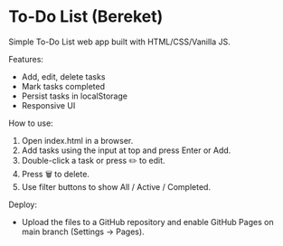 # To-Do List (Bereket)

Simple To-Do List web app built with HTML/CSS/Vanilla JS.

Features:
- Add, edit, delete tasks
- Mark tasks completed
- Persist tasks in localStorage
- Responsive UI

How to use:
1. Open index.html in a browser.
2. Add tasks using the input at top and press Enter or Add.
3. Double-click a task or press ✏️ to edit.
4. Press 🗑️ to delete.
5. Use filter buttons to show All / Active / Completed.

Deploy:
- Upload the files to a GitHub repository and enable GitHub Pages on main branch (Settings → Pages).

